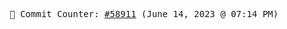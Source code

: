 <p align="center">
    <samp>
        📮 Commit Counter: <a href="https://github.com/Javascript-void0/Javascript-void0/commits/main">#58911</a> (June 14, 2023 @ 07:14 PM)
    </samp>
</p>